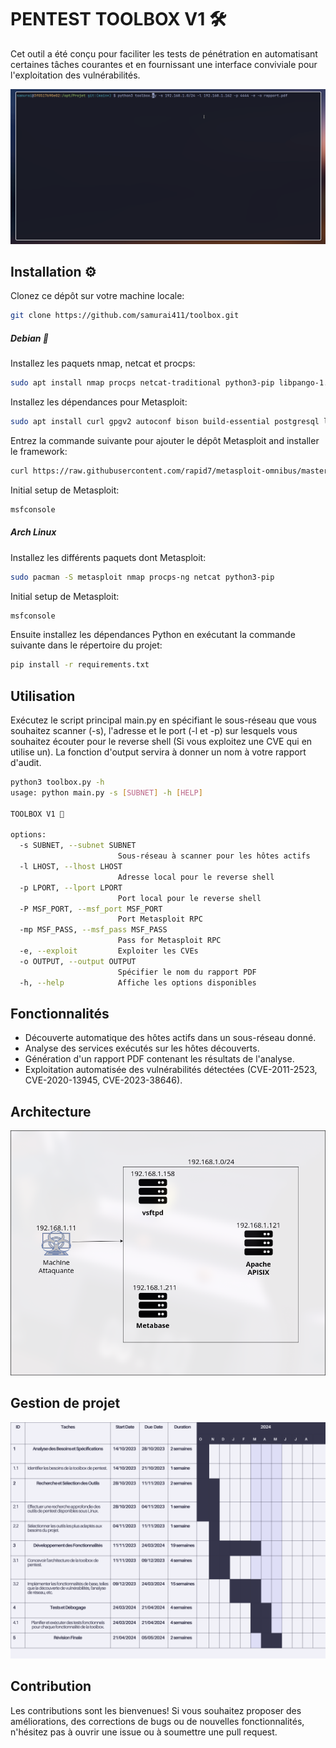 # PENTEST TOOLBOX V1 🛠️

Cet outil a été conçu pour faciliter les tests de pénétration en automatisant certaines tâches courantes et en fournissant une interface conviviale pour l'exploitation des vulnérabilités.

![](https://github.com/samurai411/toolbox/blob/main/exploit.gif)

## Installation ⚙️

Clonez ce dépôt sur votre machine locale:
``` bash
git clone https://github.com/samurai411/toolbox.git
```

##### Debian 🍥

Installez les paquets nmap, netcat et procps:
``` sh
sudo apt install nmap procps netcat-traditional python3-pip libpango-1.0-0 libpangoft2-1.0-0 -y
```

Installez les dépendances pour Metasploit:
``` sh
sudo apt install curl gpgv2 autoconf bison build-essential postgresql libaprutil1 libgmp3-dev libpcap-dev openssl libpq-dev libreadline6-dev libsqlite3-dev libssl-dev locate libsvn1 libtool libxml2 libxml2-dev libxslt-dev wget libyaml-dev ncurses-dev  postgresql-contrib xsel zlib1g zlib1g-dev curl -y
```

Entrez la commande suivante pour ajouter le dépôt Metasploit and installer le framework:
``` sh
curl https://raw.githubusercontent.com/rapid7/metasploit-omnibus/master/config/templates/metasploit-framework-wrappers/msfupdate.erb > msfinstall && chmod 755 msfinstall && ./msfinstall
```

Initial setup de Metasploit:
``` sh
msfconsole
```
##### Arch Linux

Installez les différents paquets dont Metasploit:
``` sh
sudo pacman -S metasploit nmap procps-ng netcat python3-pip
```
Initial setup de Metasploit:
``` sh
msfconsole
```

Ensuite installez les dépendances Python en exécutant la commande suivante dans le répertoire du projet:
``` bash
pip install -r requirements.txt
```

## Utilisation

Exécutez le script principal main.py en spécifiant le sous-réseau que vous souhaitez scanner (-s), l'adresse et le port (-l et -p) sur lesquels vous souhaitez écouter pour le reverse shell (Si vous exploitez une CVE qui en utilise un).
La fonction d'output servira à donner un nom à votre rapport d'audit. 
``` bash
python3 toolbox.py -h
usage: python main.py -s [SUBNET] -h [HELP]

TOOLBOX V1 🧰

options:
  -s SUBNET, --subnet SUBNET
                        Sous-réseau à scanner pour les hôtes actifs
  -l LHOST, --lhost LHOST
                        Adresse local pour le reverse shell
  -p LPORT, --lport LPORT
                        Port local pour le reverse shell
  -P MSF_PORT, --msf_port MSF_PORT
                        Port Metasploit RPC
  -mp MSF_PASS, --msf_pass MSF_PASS
                        Pass for Metasploit RPC
  -e, --exploit         Exploiter les CVEs
  -o OUTPUT, --output OUTPUT
                        Spécifier le nom du rapport PDF
  -h, --help            Affiche les options disponibles
```

## Fonctionnalités

- Découverte automatique des hôtes actifs dans un sous-réseau donné.
- Analyse des services exécutés sur les hôtes découverts.
- Génération d'un rapport PDF contenant les résultats de l'analyse.
- Exploitation automatisée des vulnérabilités détectées (CVE-2011-2523, CVE-2020-13945, CVE-2023-38646).

## Architecture

![](https://github.com/samurai411/toolbox/blob/main/archi.png)

## Gestion de projet

![](https://github.com/samurai411/toolbox/blob/main/gantt.png)

## Contribution

Les contributions sont les bienvenues! Si vous souhaitez proposer des améliorations, des corrections de bugs ou de nouvelles fonctionnalités, n'hésitez pas à ouvrir une issue ou à soumettre une pull request.


